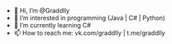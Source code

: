 - 👋 Hi, I’m @Graddlly
- 👀 I’m interested in programming (Java | C# | Python)
- 🌱 I’m currently learning C#
- 📫 How to reach me: vk.com/graddlly | t.me/graddlly
